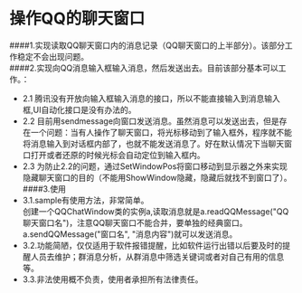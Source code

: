 操作QQ的聊天窗口
==================
####1.实现读取QQ聊天窗口内的消息记录（QQ聊天窗口的上半部分）。该部分工作稳定不会出现问题。<br>
####2.实现向QQ消息输入框输入消息，然后发送出去。目前该部分基本可以工作。：<br>
* 2.1 腾讯没有开放向输入框输入消息的接口，所以不能直接输入到消息输入框,UI自动化接口是没有办法的。<br>
* 2.2 目前用sendmessage向窗口发送消息。虽然消息可以发送出去，但是存在一个问题：当有人操作了聊天窗口，将光标移动到了输入框外，程序就不能将消息输入到对话框内部了，也就不能发送消息了。好在默认情况下当聊天窗口打开或者还原的时候光标会自动定位到输入框内。<br>
* 2.3 为防止2.2的问题，通过SetWindowPos将窗口移动到显示器之外来实现隐藏聊天窗口的目的（不能用ShowWindow隐藏，隐藏后就找不到窗口了）。<br>
####3.使用<br>
* 3.1.sample有使用方法，非常简单。<br>
创建一个QQChatWindow类的实例a,读取消息就是a.readQQMessage("QQ聊天窗口名")，注意QQ聊天窗口不能合并，要单独的经典窗口。 a.sendQQMessage("窗口名", "消息内容")就可以发送消息。<br>
* 3.2.功能简陋，仅仅适用于软件报错提醒，比如软件运行出错以后要及时的提醒人员去维护；群消息分析，从群消息中筛选关键词或者对自己有用的信息等。<br>
* 3.3.非法使用概不负责，使用者承担所有法律责任。<br>